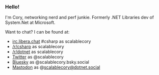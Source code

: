 ### Hello!

I'm Cory, networking nerd and perf junkie. Formerly .NET Libraries dev of System.Net at Microsoft.

Want to chat? I can be found at:
- [irc.libera.chat](https://libera.chat/) #csharp as scalablecory
- [/r/csharp](https://www.reddit.com/r/csharp/) as scalablecory
- [/r/dotnet](https://www.reddit.com/r/dotnet/) as scalablecory
- [Twitter](https://twitter.com/scalablecory) as @scalablecory
- [Bluesky](https://bsky.app/profile/scalablecory.bsky.social) as @scalablecory.bsky.social
- <a rel="me" href="https://dotnet.social/@scalablecory">Mastodon</a> as @scalablecory@dotnet.social
